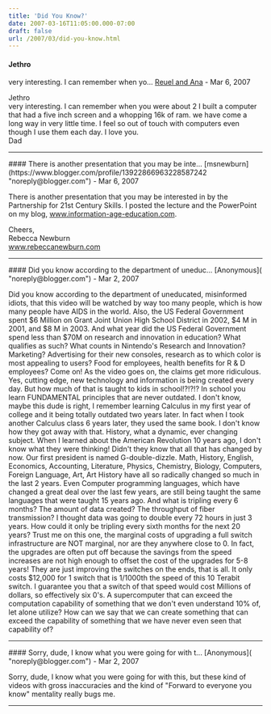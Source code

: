```yaml
---
title: 'Did You Know?'
date: 2007-03-16T11:05:00.000-07:00
draft: false
url: /2007/03/did-you-know.html
---
```


#### Jethro  
very interesting. I can remember when yo...
[Reuel and Ana](https://www.blogger.com/profile/15156183525280017504 "noreply@blogger.com") - <time datetime="2007-03-17T01:28:00.000-07:00">Mar 6, 2007</time>

Jethro  
very interesting. I can remember when you were about 2 I built a computer that had a five inch screen and a whopping 16k of ram. we have come a long way in very little time. I feel so out of touch with computers even though I use them each day. I love you.  
Dad
<hr />
#### There is another presentation that you may be inte...
[msnewburn](https://www.blogger.com/profile/13922866963228587242 "noreply@blogger.com") - <time datetime="2007-03-17T20:37:00.000-07:00">Mar 6, 2007</time>

There is another presentation that you may be interested in by the Partnership for 21st Century Skills. I posted the lecture and the PowerPoint on my blog, www.information-age-education.com.  
  
Cheers,  
Rebecca Newburn  
www.rebeccanewburn.com
<hr />
#### Did you know according to the department of uneduc...
[Anonymous]( "noreply@blogger.com") - <time datetime="2007-03-20T00:05:00.000-07:00">Mar 2, 2007</time>

Did you know according to the department of uneducated, misinformed idiots, that this video will be watched by way too many people, which is how many people have AIDS in the world. Also, the US Federal Government spent $6 Million on Grant Joint Union High School District in 2002, $4 M in 2001, and $8 M in 2003. And what year did the US Federal Government spend less than $70M on research and innovation in education? What qualifies as such? What counts in Nintendo's Research and Innovation? Marketing? Advertising for their new consoles, research as to which color is most appealing to users? Food for employees, health benefits for R & D employees? Come on! As the video goes on, the claims get more ridiculous. Yes, cutting edge, new technology and information is being created every day. But how much of that is taught to kids in school!?!?!? In school you learn FUNDAMENTAL principles that are never outdated. I don't know, maybe this dude is right, I remember learning Calculus in my first year of college and it being totally outdated two years later. In fact when I took another Calculus class 6 years later, they used the same book. I don't know how they got away with that. History, what a dynamic, ever changing subject. When I learned about the American Revolution 10 years ago, I don't know what they were thinking! Didn't they know that all that has changed by now. Our first president is named G-double-dizzle. Math, History, English, Economics, Accounting, Literature, Physics, Chemistry, Biology, Computers, Foreign Language, Art, Art History have all so radically changed so much in the last 2 years. Even Computer programming languages, which have changed a great deal over the last few years, are still being taught the same languages that were taught 15 years ago. And what is tripling every 6 months? The amount of data created? The throughput of fiber transmission? I thought data was going to double every 72 hours in just 3 years. How could it only be tripling every sixth months for the next 20 years? Trust me on this one, the marginal costs of upgrading a full switch infrastructure are NOT marginal, nor are they anywhere close to 0. In fact, the upgrades are often put off because the savings from the speed increases are not high enough to offset the cost of the upgrades for 5-8 years! They are just improving the switches on the ends, that is all. It only costs $12,000 for 1 switch that is 1/1000th the speed of this 10 Terabit switch. I guarantee you that a switch of that speed would cost Millions of dollars, so effectively six 0's. A supercomputer that can exceed the computation capability of something that we don't even understand 10% of, let alone utilize? How can we say that we can create something that can exceed the capability of something that we have never even seen that capability of?
<hr />
#### Sorry, dude, I know what you were going for with t...
[Anonymous]( "noreply@blogger.com") - <time datetime="2007-03-20T00:06:00.000-07:00">Mar 2, 2007</time>

Sorry, dude, I know what you were going for with this, but these kind of videos with gross inaccuracies and the kind of "Forward to everyone you know" mentality really bugs me.
<hr />
